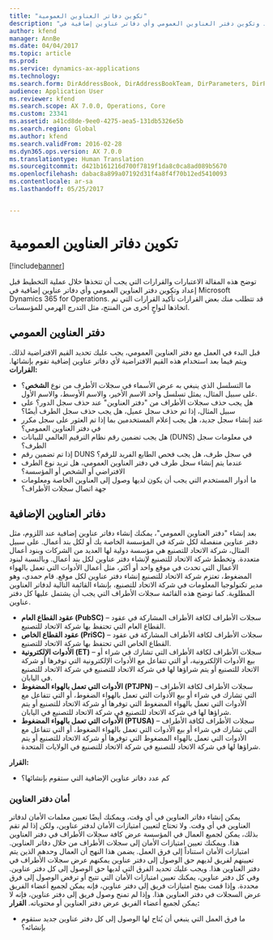```yaml
---
title: "تكوين دفاتر العناوين العمومية"
description: "توضح هذه المقالة الاعتبارات والقرارات التي يجب أن تتخذها خلال عملية التخطيط قبل إعداد وتكوين دفتر العناوين العمومي وأي دفاتر عناوين إضافية في Microsoft Dynamics 365 for Operations. قد تتطلب منك بعض القرارات تأكيد القرارات التي تم اتخاذها لنواحٍ أخرى من المنتج، مثل التدرج الهرمي للمؤسسات."
author: kfend
manager: AnnBe
ms.date: 04/04/2017
ms.topic: article
ms.prod: 
ms.service: dynamics-ax-applications
ms.technology: 
ms.search.form: DirAddressBook, DirAddressBookTeam, DirParameters, DirPartyTable
audience: Application User
ms.reviewer: kfend
ms.search.scope: AX 7.0.0, Operations, Core
ms.custom: 23341
ms.assetid: a41cd8de-9ee0-4275-aea5-131db5326e5b
ms.search.region: Global
ms.author: kfend
ms.search.validFrom: 2016-02-28
ms.dyn365.ops.version: AX 7.0.0
ms.translationtype: Human Translation
ms.sourcegitcommit: d421b161216d700f7819f1da8c0ca8ad089b5670
ms.openlocfilehash: dabac8a899a07192d31f4a8f4f70b12ed5410093
ms.contentlocale: ar-sa
ms.lasthandoff: 05/25/2017


---
```


# <a name="configure-global-address-books"></a>تكوين دفاتر العناوين العمومية

[!include[banner](../includes/banner.md)]


توضح هذه المقالة الاعتبارات والقرارات التي يجب أن تتخذها خلال عملية التخطيط قبل إعداد وتكوين دفتر العناوين العمومي وأي دفاتر عناوين إضافية في Microsoft Dynamics 365 for Operations. قد تتطلب منك بعض القرارات تأكيد القرارات التي تم اتخاذها لنواحٍ أخرى من المنتج، مثل التدرج الهرمي للمؤسسات.

<a name="global-address-book"></a>دفتر العناوين العمومي
-------------------

قبل البدء في العمل مع دفتر العناوين العمومي، يجب عليك تحديد القيم الافتراضية لذلك. ويتم فيما بعد استخدام هذه القيم الافتراضية لأي دفاتر عناوين إضافية تقوم بإنشائها. **القرارات:**

-   ما التسلسل الذي ينبغي به عرض الأسماء في سجلات الأطرف من نوع **الشخص**؟ على سبيل المثال، يمثل تسلسل واحد الاسم الأخير، والاسم الأوسط، والاسم الأول.
-   هل يجب حذف سجلات الأطراف من "دفتر العناوين" عند حذف سجل الدور؟ على سبيل المثال، إذا تم حذف سجل عميل، هل يجب حذف سجل الطرف أيضًا؟
-   عند إنشاء سجل جديد، هل يجب إعلام المستخدمين بما إذا تم العثور على سجل مكرر في دفتر العناوين العمومي؟
-   هل يجب تضمين رقم نظام الترقيم العالمي للبيانات (DUNS) في معلومات سجل الطرف؟
-   إذا تم تضمين رقم DUNS في سجل طرف، هل يجب فحص الطابع الفريد للرقم؟
-   عندما يتم إنشاء سجل طرف في دفتر العناوين العمومي، هل تريد نوع الطرف الافتراضي أو الشخص أو المؤسسة؟
-   ما أدوار المستخدم التي يجب أن يكون لديها وصول إلى العناوين الخاصة ومعلومات جهة اتصال سجلات الأطراف؟

## <a name="additional-address-books"></a>دفاتر العناوين الإضافية
بعد إنشاء "دفتر العناوين العمومي"، يمكنك إنشاء دفاتر عناوين إضافية عند اللزوم، مثل دفتر عناوين منفصلة لكل شركة في المؤسسة الخاصة بك أو لكل بند أعمال. على سبيل المثال، شركة الاتحاد للتصنيع هي مؤسسة دولية لها العديد من الشركات وبنود أعمال متعددة. وتخطط شركة الاتحاد للتصنيع لإنشاء دفتر عناوين لكل بند أعمال. وبالنسبة لبنود الأعمال التي تحدث في موقع واحد أو أكثر، مثل أعمال الأدوات التي تعمل بالهواء المضغوط، تعتزم شركة الاتحاد للتصنيع إنشاء دفتر عناوين لكل موقع. قام حمدي، وهو مدير تكنولوجيا المعلومات في شركة الاتحاد للتصنيع، بإنشاء القائمة التالية لدفاتر العناوين المطلوبة. كما توضح هذه القائمة سجلات الأطراف التي يجب أن يشتمل عليها كل دفتر عناوين.

-   **عقود القطاع العام (PubSC)** – سجلات الأطراف لكافة الأطراف المشاركة في عقود القطاع العام التي تحتفظ بها شركة الاتحاد للتصنيع.
-   **عقود القطاع الخاص (PriSC)** – سجلات الأطراف لكافة الأطراف المشاركة في عقود القطاع الخاص التي تحتفظ بها شركة الاتحاد للتصنيع.
-   **الأدوات الإلكترونية (ET)** – سجلات الأطراف لكافة الأطراف التي تشارك في شراء أو بيع الأدوات الإلكترونية، أو التي تتفاعل مع الأدوات الإلكترونية التي توفرها أو شركة الاتحاد للتصنيع أو يتم شراؤها لها في شركة الاتحاد للتصنيع في شركة الاتحاد للتصنيع في اليابان.
-   **الأدوات التي تعمل بالهواء المضغوط (PTJPN)** – سجلات الأطراف لكافة الأطراف التي تشارك في شراء أو بيع الأدوات التي تعمل بالهواء الضغوط، أو التي تتفاعل مع الأدوات التي تعمل بالهواء المضغوط التي توفرها أو شركة الاتحاد للتصنيع أو يتم شراؤها لها في شركة الاتحاد للتصنيع في شركة الاتحاد للتصنيع في اليابان.
-   **الأدوات التي تعمل بالهواء المضغوط (PTUSA)** – سجلات الأطراف لكافة الأطراف التي تشارك في شراء أو بيع الأدوات التي تعمل بالهواء الضغوط، أو التي تتفاعل مع الأدوات التي تعمل بالهواء المضغوط التي توفرها أو شركة الاتحاد للتصنيع أو يتم شراؤها لها في شركة الاتحاد للتصنيع في شركة الاتحاد للتصنيع في الولايات المتحدة.

**القرار:**

-   كم عدد دفاتر عناوين الإضافية التي ستقوم بإنشائها؟

### <a name="address-book-security"></a>أمان دفتر العناوين

يمكن إنشاء دفاتر العناوين في أي وقت، ويمكنك أيضًا تعيين معلمات الأمان لدفاتر العناوين في أي وقت. ولا تحتاج لتعيين امتيازات الأمان لدفتر عناوين، ولكن إذا لم تقم بذلك، يمكن لجميع العمال في المؤسسة عرض كافة سجلات الأطراف في دفتر العناوين هذا. ويمكنك تعيين امتيازات الأمان إلى سجلات الأطراف من خلال دفاتر العناوين. امتيازات الأمان استناداً إلى فرق العمل. يضمن هذا النهج أن العمال وحدهم الذين يتم تعيينهم لفريق لديهم حق الوصول إلى دفتر عناوين يمكنهم عرض سجلات الأطراف في دفتر العناوين هذا. ويجب عليك تحديد الفرق التي لديها حق الوصول إلى كل دفتر عناوين. وفي كل دفتر عناوين، يمكنك تعيين امتيازات الأمان التي تتيح أو ترفض الوصول إلى فرق محددة. وإذا قمت بمنح امتيازات فريق إلى دفتر عناوين، فإنه يمكن لجميع أعضاء الفريق عرض السجلات في دفتر العناوين هذا. وإذا لم تمنح وصول فريق إلى دفتر عناوين، فإنه لا يمكن لجميع أعضاء الفريق عرض دفتر العناوين أو محتوياته. **القرار:**

-   ما فرق العمل التي ينبغي أن يُتاح لها الوصول إلى كل دفتر عناوين جديد ستقوم بإنشائه؟






